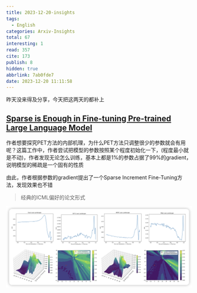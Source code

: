 ```yaml
---
title: 2023-12-20-insights
tags:
  - English
categories: Arxiv-Insights
total: 67
interesting: 1
read: 357
cite: 173
publish: 8
hidden: true
abbrlink: 7ab0fde7
date: 2023-12-20 11:11:58
---
```


昨天没来得及分享，今天把这两天的都补上

## [Sparse is Enough in Fine-tuning Pre-trained Large Language Model](https://arxiv.org/pdf/2312.11875.pdf)

作者想要探究PET方法的内部机理，为什么PET方法只调整很少的参数就会有用呢？这篇工作中，作者尝试把模型的参数按照某个程度初始化一下，(程度最小就是不动)，作者发现无论怎么训练，基本上都是1%的参数占据了99%的gradient，说明模型的稀疏是一个固有的性质

由此，作者根据参数的gradient提出了一个Sparse Increment Fine-Tuning方法，发现效果也不错

> 经典的ICML偏好的论文形式

<img src="../../files/images/arxiv-insights/2023-12-18-12-22/grad.png">
